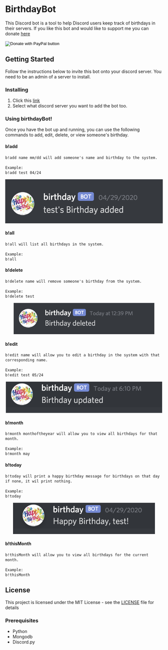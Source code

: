 # BirthdayBot
This Discord bot is a tool to help Discord users keep track of birthdays in their servers. If you like this bot and would like to support me you can
donate [here](https://www.paypal.com/cgi-bin/webscr?cmd=_donations&business=FV3CH35QBDSAJ&currency_code=USD&source=url)

<p>
<form action="https://www.paypal.com/cgi-bin/webscr" method="post" target="_top">
<input type="hidden" name="cmd" value="_donations" />
<input type="hidden" name="business" value="FV3CH35QBDSAJ" />
<input type="hidden" name="currency_code" value="USD" />
<input type="image" src="https://www.paypalobjects.com/en_US/i/btn/btn_donateCC_LG.gif" border="0" name="submit" title="PayPal - The safer, easier way to pay online!" alt="Donate with PayPal button" />
<img alt="" border="0" src="https://www.paypal.com/en_US/i/scr/pixel.gif" width="1" height="1" />
</form>
</p>

## Getting Started
Follow the instructions below to invite this bot onto your discord server. 
You need to be an admin of a server to install. 

### Installing
1. Click this [link](https://discord.com/api/oauth2/authorize?client_id=701412155853111317&permissions=8&scope=bot)
2. Select what discord server you want to add the bot too.

### Using birthdayBot!

Once you have the bot up and running, you can use the following commands to add, edit, delete, or view someone's birthday.

#### b!add
 ```
 b!add name mm/dd will add someone's name and birthday to the system.

Example: 
b!add test 04/24
```
<p align="center">
  <img src="images/add.png" height="50%">
</p>

#### b!all
 ```
 b!all will list all birthdays in the system.

Example: 
b!all
```

#### b!delete
 ```
 b!delete name will remove someone's birthday from the system.

Example: 
b!delete test
```
<p align="center">
  <img src="images/delete.png" height="100">
</p>

#### b!edit
 ```
b!edit name will allow you to edit a birthday in the system with that corresponding name.

Example: 
b!edit test 05/24
```
<p align="center">
  <img src="images/edit.png" height="100">
</p>

#### b!month
 ```
b!month monthoftheyear will allow you to view all birthdays for that month.

Example: 
b!month may 
```

#### b!today
 ```
 b!today will print a happy birthday message for birthdays on that day if none, it wil print nothing.

Example: 
b!today 
```
<p align="center">
  <img src="images/today.png" height="100">
</p>

#### b!thisMonth
 ```
b!thisMonth will allow you to view all birthdays for the current month.

Example: 
b!thisMonth
```
## License

This project is licensed under the MIT License - see the [LICENSE](LICENSE) file for details

### Prerequisites

* Python
* Mongodb
* Discord.py 
